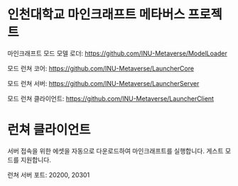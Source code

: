 # 인천대학교 마인크래프트 메타버스 프로젝트

마인크래프트 모드 모델 로더: https://github.com/INU-Metaverse/ModelLoader

모드 런쳐 코어: https://github.com/INU-Metaverse/LauncherCore

모드 런쳐 서버: https://github.com/INU-Metaverse/LauncherServer

모드 런쳐 클라이언트: https://github.com/INU-Metaverse/LauncherClient

# 런쳐 클라이언트

서버 접속을 위한 에셋을 자동으로 다운로드하여 마인크래프트를 실행합니다. 게스트 모드를 지원합니다.

런쳐 서버 포트: 20200, 20301
